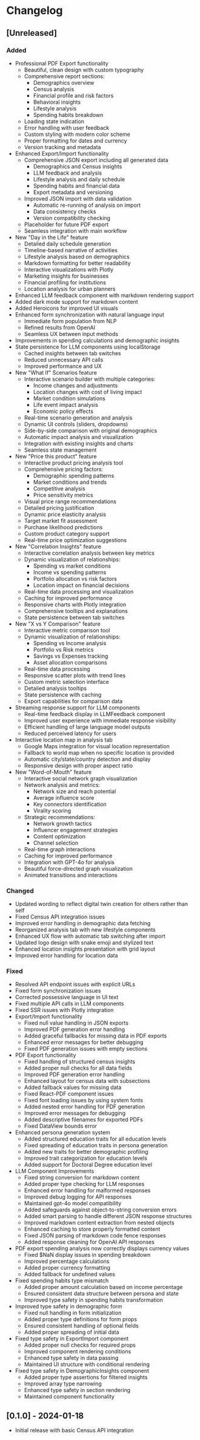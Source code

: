 # Changelog

## [Unreleased]

### Added
- Professional PDF Export functionality
  - Beautiful, clean design with custom typography
  - Comprehensive report sections:
    - Demographics overview
    - Census analysis
    - Financial profile and risk factors
    - Behavioral insights
    - Lifestyle analysis
    - Spending habits breakdown
  - Loading state indication
  - Error handling with user feedback
  - Custom styling with modern color scheme
  - Proper formatting for dates and currency
  - Version tracking and metadata
- Enhanced Export/Import functionality
  - Comprehensive JSON export including all generated data
    - Demographics and Census insights
    - LLM feedback and analysis
    - Lifestyle analysis and daily schedule
    - Spending habits and financial data
    - Export metadata and versioning
  - Improved JSON import with data validation
    - Automatic re-running of analysis on import
    - Data consistency checks
    - Version compatibility checking
  - Placeholder for future PDF export
  - Seamless integration with main workflow
- New "Day in the Life" feature
  - Detailed daily schedule generation
  - Timeline-based narrative of activities
  - Lifestyle analysis based on demographics
  - Markdown formatting for better readability
  - Interactive visualizations with Plotly
  - Marketing insights for businesses
  - Financial profiling for institutions
  - Location analysis for urban planners
- Enhanced LLM feedback component with markdown rendering support
- Added dark mode support for markdown content
- Added Heroicons for improved UI visuals
- Enhanced form synchronization with natural language input
  - Immediate form population from NLP
  - Refined results from OpenAI
  - Seamless UX between input methods
- Improvements in spending calculations and demographic insights
- State persistence for LLM components using localStorage
  - Cached insights between tab switches
  - Reduced unnecessary API calls
  - Improved performance and UX
- New "What If" Scenarios feature
  - Interactive scenario builder with multiple categories:
    - Income changes and adjustments
    - Location changes with cost of living impact
    - Market condition simulations
    - Life event impact analysis
    - Economic policy effects
  - Real-time scenario generation and analysis
  - Dynamic UI controls (sliders, dropdowns)
  - Side-by-side comparison with original demographics
  - Automatic impact analysis and visualization
  - Integration with existing insights and charts
  - Seamless state management
- New "Price this product" feature
  - Interactive product pricing analysis tool
  - Comprehensive pricing factors:
    - Demographic spending patterns
    - Market conditions and trends
    - Competitive analysis
    - Price sensitivity metrics
  - Visual price range recommendations
  - Detailed pricing justification
  - Dynamic price elasticity analysis
  - Target market fit assessment
  - Purchase likelihood predictions
  - Custom product category support
  - Real-time price optimization suggestions
- New "Correlation Insights" feature
  - Interactive correlation analysis between key metrics
  - Dynamic visualization of relationships:
    - Spending vs market conditions
    - Income vs spending patterns
    - Portfolio allocation vs risk factors
    - Location impact on financial decisions
  - Real-time data processing and visualization
  - Caching for improved performance
  - Responsive charts with Plotly integration
  - Comprehensive tooltips and explanations
  - State persistence between tab switches
- New "X vs Y Comparison" feature
  - Interactive metric comparison tool
  - Dynamic visualization of relationships:
    - Spending vs Income analysis
    - Portfolio vs Risk metrics
    - Savings vs Expenses tracking
    - Asset allocation comparisons
  - Real-time data processing
  - Responsive scatter plots with trend lines
  - Custom metric selection interface
  - Detailed analysis tooltips
  - State persistence with caching
  - Export capabilities for comparison data
- Streaming response support for LLM components
  - Real-time feedback display in LLMFeedback component
  - Improved user experience with immediate response visibility
  - Efficient handling of large language model outputs
  - Reduced perceived latency for users
- Interactive location map in analysis tab
  - Google Maps integration for visual location representation
  - Fallback to world map when no specific location is provided
  - Automatic city/state/country detection and display
  - Responsive design with proper aspect ratio
- New "Word-of-Mouth" feature
  - Interactive social network graph visualization
  - Network analysis and metrics:
    - Network size and reach potential
    - Average influence score
    - Key connectors identification
    - Virality scoring
  - Strategic recommendations:
    - Network growth tactics
    - Influencer engagement strategies
    - Content optimization
    - Channel selection
  - Real-time graph interactions
  - Caching for improved performance
  - Integration with GPT-4o for analysis
  - Beautiful force-directed graph visualization
  - Animated transitions and interactions

### Changed
- Updated wording to reflect digital twin creation for others rather than self
- Fixed Census API integration issues
- Improved error handling in demographic data fetching
- Reorganized analysis tab with new lifestyle components
- Enhanced UX flow with automatic tab switching after import
- Updated logo design with snake emoji and stylized text
- Enhanced location insights presentation with grid layout
- Improved error handling for location data

### Fixed
- Resolved API endpoint issues with explicit URLs
- Fixed form synchronization issues
- Corrected possessive language in UI text
- Fixed multiple API calls in LLM components
- Fixed SSR issues with Plotly integration
- Export/Import functionality
  - Fixed null value handling in JSON exports
  - Improved PDF generation error handling
  - Added graceful fallbacks for missing data in PDF exports
  - Enhanced error messages for better debugging
  - Fixed PDF generation issues with empty sections
- PDF Export functionality
  - Fixed handling of structured census insights
  - Added proper null checks for all data fields
  - Improved PDF generation error handling
  - Enhanced layout for census data with subsections
  - Added fallback values for missing data
  - Fixed React-PDF component issues
  - Fixed font loading issues by using system fonts
  - Added nested error handling for PDF generation
  - Improved error messages for debugging
  - Added descriptive filenames for exported PDFs
  - Fixed DataView bounds error
- Enhanced persona generation system
  - Added structured education traits for all education levels
  - Fixed spreading of education traits in persona generation
  - Added new traits for better demographic profiling
  - Improved trait categorization for education levels
  - Added support for Doctoral Degree education level
- LLM Component Improvements
  - Fixed string conversion for markdown content
  - Added proper type checking for LLM responses
  - Enhanced error handling for malformed responses
  - Improved debug logging for API responses
  - Maintained gpt-4o model compatibility
  - Added safeguards against object-to-string conversion errors
  - Added smart parsing to handle different JSON response structures
  - Improved markdown content extraction from nested objects
  - Enhanced caching to store properly formatted content
  - Fixed JSON parsing of markdown code fence responses
  - Added response cleaning for OpenAI API responses
- PDF export spending analysis now correctly displays currency values
  - Fixed $NaN display issues in spending breakdown
  - Improved percentage calculations
  - Added proper currency formatting
  - Added fallback for undefined values
- Fixed spending habits type mismatch
  - Added proper amount calculation based on income percentage
  - Ensured consistent data structure between persona and state
  - Improved type safety in spending habits transformation
- Improved type safety in demographic form
  - Fixed null handling in form initialization
  - Added proper type definitions for form props
  - Ensured consistent handling of optional fields
  - Added proper spreading of initial data
- Fixed type safety in ExportImport component
  - Added proper null checks for required props
  - Improved component rendering conditions
  - Enhanced type safety in data passing
  - Maintained UI structure with conditional rendering
- Fixed type safety in DemographicInsights component
  - Added proper type assertions for filtered insights
  - Improved array type narrowing
  - Enhanced type safety in section rendering
  - Maintained component functionality

## [0.1.0] - 2024-01-18
- Initial release with basic Census API integration 